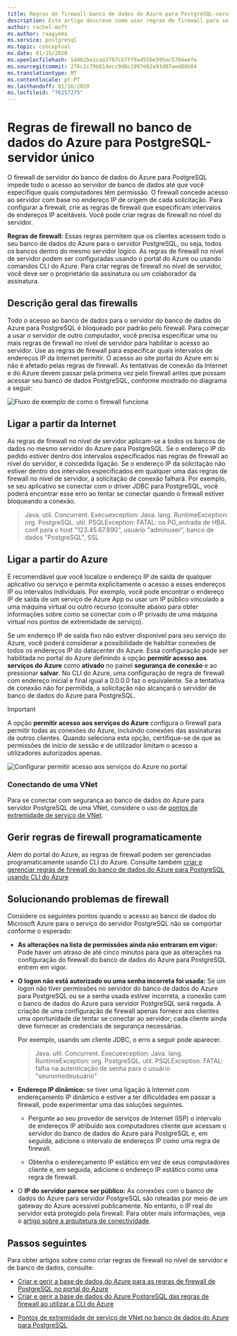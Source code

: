 ```yaml
---
title: Regras de firewall-banco de dados do Azure para PostgreSQL-servidor único
description: Este artigo descreve como usar regras de firewall para se conectar ao banco de dados do Azure para PostgreSQL-servidor único.
author: rachel-msft
ms.author: raagyema
ms.service: postgresql
ms.topic: conceptual
ms.date: 01/15/2020
ms.openlocfilehash: 5d462be1caa3787cb7ff9a455be595ec5784eefe
ms.sourcegitcommit: 276c1c79b814ecc9d6c1997d92a93d07aed06b84
ms.translationtype: MT
ms.contentlocale: pt-PT
ms.lasthandoff: 01/16/2020
ms.locfileid: "76157275"
---
```

# <a name="firewall-rules-in-azure-database-for-postgresql---single-server"></a>Regras de firewall no banco de dados do Azure para PostgreSQL-servidor único
O firewall de servidor do banco de dados do Azure para PostgreSQL impede todo o acesso ao servidor de banco de dados até que você especifique quais computadores têm permissão. O firewall concede acesso ao servidor com base no endereço IP de origem de cada solicitação.
Para configurar a firewall, crie as regras de firewall que especificam intervalos de endereços IP aceitáveis. Você pode criar regras de firewall no nível do servidor.

**Regras de firewall:** Essas regras permitem que os clientes acessem todo o seu banco de dados do Azure para o servidor PostgreSQL, ou seja, todos os bancos dentro do mesmo servidor lógico. As regras de firewall no nível de servidor podem ser configuradas usando o portal do Azure ou usando comandos CLI do Azure. Para criar regras de firewall no nível de servidor, você deve ser o proprietário da assinatura ou um colaborador da assinatura.

## <a name="firewall-overview"></a>Descrição geral das firewalls
Todo o acesso ao banco de dados para o servidor do banco de dados do Azure para PostgreSQL é bloqueado por padrão pelo firewall. Para começar a usar o servidor de outro computador, você precisa especificar uma ou mais regras de firewall no nível de servidor para habilitar o acesso ao servidor. Use as regras de firewall para especificar quais intervalos de endereços IP da Internet permitir. O acesso ao site portal do Azure em si não é afetado pelas regras de firewall.
As tentativas de conexão da Internet e do Azure devem passar pela primeira vez pelo firewall antes que possam acessar seu banco de dados PostgreSQL, conforme mostrado no diagrama a seguir:

![Fluxo de exemplo de como o firewall funciona](media/concepts-firewall-rules/1-firewall-concept.png)

## <a name="connecting-from-the-internet"></a>Ligar a partir da Internet
As regras de firewall no nível de servidor aplicam-se a todos os bancos de dados no mesmo servidor do Azure para PostgreSQL. Se o endereço IP do pedido estiver dentro dos intervalos especificados nas regras de firewall ao nível do servidor, é concedida ligação.
Se o endereço IP da solicitação não estiver dentro dos intervalos especificados em qualquer uma das regras de firewall no nível de servidor, a solicitação de conexão falhará.
Por exemplo, se seu aplicativo se conectar com o driver JDBC para PostgreSQL, você poderá encontrar esse erro ao tentar se conectar quando o firewall estiver bloqueando a conexão.
> Java. util. Concurrent. Execuexception: Java. lang. RuntimeException: org. PostgreSQL. util. PSQLException: FATAL: no PG\_entrada de HBA. conf para o host "123.45.67.890", usuário "adminuser", banco de dados "PostgreSQL", SSL

## <a name="connecting-from-azure"></a>Ligar a partir do Azure
É recomendável que você localize o endereço IP de saída de qualquer aplicativo ou serviço e permita explicitamente o acesso a esses endereços IP ou intervalos individuais. Por exemplo, você pode encontrar o endereço IP de saída de um serviço de Azure App ou usar um IP público vinculado a uma máquina virtual ou outro recurso (consulte abaixo para obter informações sobre como se conectar com o IP privado de uma máquina virtual nos pontos de extremidade de serviço). 

Se um endereço IP de saída fixo não estiver disponível para seu serviço do Azure, você poderá considerar a possibilidade de habilitar conexões de todos os endereços IP do datacenter do Azure. Essa configuração pode ser habilitada no portal do Azure definindo a opção **permitir acesso aos serviços do Azure** como **ativado** no painel **segurança de conexão** e ao pressionar **salvar**. No CLI do Azure, uma configuração de regra de firewall com endereço inicial e final igual a 0.0.0.0 faz o equivalente. Se a tentativa de conexão não for permitida, a solicitação não alcançará o servidor de banco de dados do Azure para PostgreSQL.

> [!IMPORTANT]
> A opção **permitir acesso aos serviços do Azure** configura o firewall para permitir todas as conexões do Azure, incluindo conexões das assinaturas de outros clientes. Quando seleciona esta opção, certifique-se de que as permissões de início de sessão e de utilizador limitam o acesso a utilizadores autorizados apenas.
> 

![Configurar permitir acesso aos serviços do Azure no portal](media/concepts-firewall-rules/allow-azure-services.png)

### <a name="connecting-from-a-vnet"></a>Conectando de uma VNet
Para se conectar com segurança ao banco de dados do Azure para servidor PostgreSQL de uma VNet, considere o uso de [pontos de extremidade de serviço de VNet](./concepts-data-access-and-security-vnet.md). 

## <a name="programmatically-managing-firewall-rules"></a>Gerir regras de firewall programaticamente
Além do portal do Azure, as regras de firewall podem ser gerenciadas programaticamente usando CLI do Azure.
Consulte também [criar e gerenciar regras de firewall do banco de dados do Azure para PostgreSQL usando CLI do Azure](howto-manage-firewall-using-cli.md)

## <a name="troubleshooting-firewall-issues"></a>Solucionando problemas de firewall
Considere os seguintes pontos quando o acesso ao banco de dados do Microsoft Azure para o serviço do servidor PostgreSQL não se comportar conforme o esperado:

* **As alterações na lista de permissões ainda não entraram em vigor:** Pode haver um atraso de até cinco minutos para que as alterações na configuração do firewall do banco de dados do Azure para PostgreSQL entrem em vigor.

* **O logon não está autorizado ou uma senha incorreta foi usada:** Se um logon não tiver permissões no servidor do banco de dados do Azure para PostgreSQL ou se a senha usada estiver incorreta, a conexão com o banco de dados do Azure para servidor PostgreSQL será negada. A criação de uma configuração de firewall apenas fornece aos clientes uma oportunidade de tentar se conectar ao servidor; cada cliente ainda deve fornecer as credenciais de segurança necessárias.

   Por exemplo, usando um cliente JDBC, o erro a seguir pode aparecer.
   > Java. util. Concurrent. Execuexception: Java. lang. RuntimeException: org. PostgreSQL. util. PSQLException: FATAL: falha na autenticação de senha para o usuário "seunomedeusuário"

* **Endereço IP dinâmico:** se tiver uma ligação à Internet com endereçamento IP dinâmico e estiver a ter dificuldades em passar a firewall, pode experimentar uma das soluções seguintes.

   * Pergunte ao seu provedor de serviços de Internet (ISP) o intervalo de endereços IP atribuído aos computadores cliente que acessam o servidor do banco de dados do Azure para PostgreSQL e, em seguida, adicione o intervalo de endereços IP como uma regra de firewall.

   * Obtenha o endereçamento IP estático em vez de seus computadores cliente e, em seguida, adicione o endereço IP estático como uma regra de firewall.

* O **IP do servidor parece ser público:** As conexões com o banco de dados do Azure para servidor PostgreSQL são roteadas por meio de um gateway do Azure acessível publicamente. No entanto, o IP real do servidor está protegido pela firewall. Para obter mais informações, veja o [artigo sobre a arquitetura de conectividade](concepts-connectivity-architecture.md). 

## <a name="next-steps"></a>Passos seguintes
Para obter artigos sobre como criar regras de firewall no nível de servidor e de banco de dados, consulte:
* [Criar e gerir a base de dados do Azure para as regras de firewall de PostgreSQL no portal do Azure](howto-manage-firewall-using-portal.md)
* [Criar e gerir a base de dados do Azure PostgreSQL das regras de firewall ao utilizar a CLI do Azure](howto-manage-firewall-using-cli.md)
- [Pontos de extremidade de serviço de VNet no banco de dados do Azure para PostgreSQL](./concepts-data-access-and-security-vnet.md)
